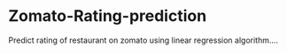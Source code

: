 # Zomato-Rating-prediction
Predict rating of restaurant on zomato using linear regression algorithm....
